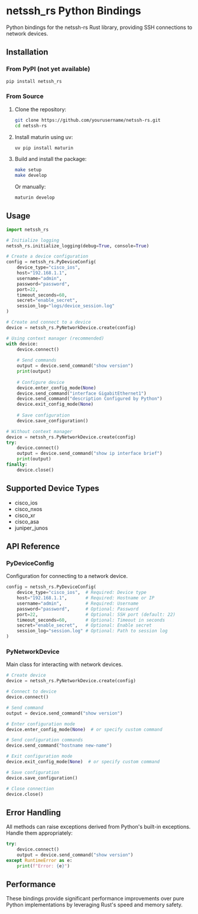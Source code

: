 # netssh_rs Python Bindings

Python bindings for the netssh-rs Rust library, providing SSH connections to network devices.

## Installation

### From PyPI (not yet available)

```bash
pip install netssh_rs
```

### From Source

1. Clone the repository:
   ```bash
   git clone https://github.com/yourusername/netssh-rs.git
   cd netssh-rs
   ```

2. Install maturin using uv:
   ```bash
   uv pip install maturin
   ```

3. Build and install the package:
   ```bash
   make setup
   make develop
   ```

   Or manually:
   ```bash
   maturin develop
   ```

## Usage

```python
import netssh_rs

# Initialize logging
netssh_rs.initialize_logging(debug=True, console=True)

# Create a device configuration
config = netssh_rs.PyDeviceConfig(
    device_type="cisco_ios",
    host="192.168.1.1",
    username="admin",
    password="password",
    port=22,
    timeout_seconds=60,
    secret="enable_secret",
    session_log="logs/device_session.log"
)

# Create and connect to a device
device = netssh_rs.PyNetworkDevice.create(config)

# Using context manager (recommended)
with device:
    device.connect()
    
    # Send commands
    output = device.send_command("show version")
    print(output)
    
    # Configure device
    device.enter_config_mode(None)
    device.send_command("interface GigabitEthernet1")
    device.send_command("description Configured by Python")
    device.exit_config_mode(None)
    
    # Save configuration
    device.save_configuration()

# Without context manager
device = netssh_rs.PyNetworkDevice.create(config)
try:
    device.connect()
    output = device.send_command("show ip interface brief")
    print(output)
finally:
    device.close()
```

## Supported Device Types

- cisco_ios
- cisco_nxos
- cisco_xr
- cisco_asa
- juniper_junos

## API Reference

### PyDeviceConfig

Configuration for connecting to a network device.

```python
config = netssh_rs.PyDeviceConfig(
    device_type="cisco_ios",  # Required: Device type
    host="192.168.1.1",       # Required: Hostname or IP
    username="admin",         # Required: Username
    password="password",      # Optional: Password
    port=22,                  # Optional: SSH port (default: 22)
    timeout_seconds=60,       # Optional: Timeout in seconds
    secret="enable_secret",   # Optional: Enable secret
    session_log="session.log" # Optional: Path to session log
)
```

### PyNetworkDevice

Main class for interacting with network devices.

```python
# Create device
device = netssh_rs.PyNetworkDevice.create(config)

# Connect to device
device.connect()

# Send command
output = device.send_command("show version")

# Enter configuration mode
device.enter_config_mode(None)  # or specify custom command

# Send configuration commands
device.send_command("hostname new-name")

# Exit configuration mode
device.exit_config_mode(None)  # or specify custom command

# Save configuration
device.save_configuration()

# Close connection
device.close()
```

## Error Handling

All methods can raise exceptions derived from Python's built-in exceptions. Handle them appropriately:

```python
try:
    device.connect()
    output = device.send_command("show version")
except RuntimeError as e:
    print(f"Error: {e}")
```

## Performance

These bindings provide significant performance improvements over pure Python implementations by leveraging Rust's speed and memory safety.